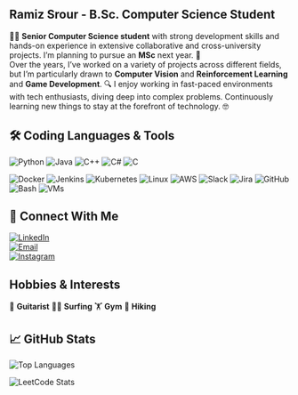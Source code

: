 
## Ramiz Srour - B.Sc. Computer Science Student


👨‍💻 **Senior Computer Science student** with strong development skills and hands-on experience in extensive collaborative and cross-university projects. I’m planning to pursue an **MSc** next year. 🚀  
Over the years, I’ve worked on a variety of projects across different fields, but I’m particularly drawn to **Computer Vision** and **Reinforcement Learning** and **Game Development**. 🔍 I enjoy working in fast-paced environments with tech enthusiasts, diving deep into complex problems. Continuously learning new things to stay at the forefront of technology. 🤓

## 🛠️ Coding Languages & Tools
![Python](https://img.shields.io/badge/Python-3776AB?style=flat&logo=python&logoColor=white)
![Java](https://img.shields.io/badge/Java-007396?style=flat&logo=java&logoColor=white)
![C++](https://img.shields.io/badge/C++-00599C?style=flat&logo=c%2B%2B&logoColor=white)
![C#](https://img.shields.io/badge/C%23-239120?style=flat&logo=c-sharp&logoColor=white)
![C](https://img.shields.io/badge/C-00599C?style=flat&logo=c&logoColor=white)

![Docker](https://img.shields.io/badge/Docker-2496ED?style=flat&logo=docker&logoColor=white)
![Jenkins](https://img.shields.io/badge/Jenkins-D24939?style=flat&logo=jenkins&logoColor=white)
![Kubernetes](https://img.shields.io/badge/Kubernetes-326CE5?style=flat&logo=kubernetes&logoColor=white)
![Linux](https://img.shields.io/badge/Linux-FCC624?style=flat&logo=linux&logoColor=black)
![AWS](https://img.shields.io/badge/AWS-232F3E?style=flat&logo=amazon-aws&logoColor=white)
![Slack](https://img.shields.io/badge/Slack-4A154B?style=flat&logo=slack&logoColor=white)
![Jira](https://img.shields.io/badge/Jira-0052CC?style=flat&logo=jira&logoColor=white)
![GitHub](https://img.shields.io/badge/GitHub-181717?style=flat&logo=github&logoColor=white)
![Bash](https://img.shields.io/badge/Bash-4EAA25?style=flat&logo=gnubash&logoColor=white)
![VMs](https://img.shields.io/badge/Virtual_Machines-0071C5?style=flat&logo=vmware&logoColor=white)

## 🔗 Connect With Me
[![LinkedIn](https://img.shields.io/badge/LinkedIn-0A66C2?style=flat&logo=linkedin&logoColor=white)](https://www.linkedin.com/in/ramiz-srour)  
[![Email](https://img.shields.io/badge/Email-D14836?style=flat&logo=gmail&logoColor=white)](mailto:ramiz.srour1@gmail.com)  
[![Instagram](https://img.shields.io/badge/Instagram-E4405F?style=flat&logo=instagram&logoColor=white)](https://www.instagram.com/ramiz_srour)


## Hobbies & Interests
🎸 **Guitarist**
🏄‍♂️ **Surfing**
🏋️ **Gym**
🥾 **Hiking**

## 📈 GitHub Stats
![Top Languages](https://github-readme-stats.vercel.app/api/top-langs/?username=ItsRamiz&layout=compact&theme=radical)

![LeetCode Stats](https://leetcard.jacoblin.cool/RamizSrour)
